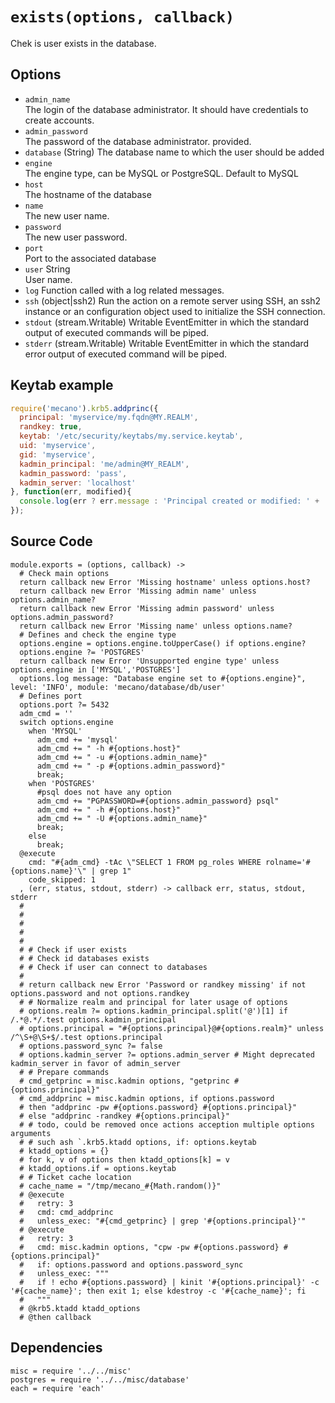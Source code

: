 
# `exists(options, callback)`

Chek is user exists in the database.

## Options

*   `admin_name`   
    The login of the database administrator. It should have credentials to create accounts.
*   `admin_password`   
    The password of the database administrator.
    provided.
*   `database` (String)
    The database name to which the user should be added
*   `engine`      
    The engine type, can be MySQL or PostgreSQL. Default to MySQL
*   `host`   
    The hostname of the database
*   `name`   
    The new user name.
*   `password`   
    The new user password.
*   `port`   
    Port to the associated database
*   `user` String   
    User name.
*   `log`
    Function called with a log related messages.
*   `ssh` (object|ssh2)
    Run the action on a remote server using SSH, an ssh2 instance or an
    configuration object used to initialize the SSH connection.
*   `stdout` (stream.Writable)
    Writable EventEmitter in which the standard output of executed commands will
    be piped.
*   `stderr` (stream.Writable)
    Writable EventEmitter in which the standard error output of executed command
    will be piped.

## Keytab example

```js
require('mecano').krb5.addprinc({
  principal: 'myservice/my.fqdn@MY.REALM',
  randkey: true,
  keytab: '/etc/security/keytabs/my.service.keytab',
  uid: 'myservice',
  gid: 'myservice',
  kadmin_principal: 'me/admin@MY_REALM',
  kadmin_password: 'pass',
  kadmin_server: 'localhost'
}, function(err, modified){
  console.log(err ? err.message : 'Principal created or modified: ' + !!modified);
});
```

## Source Code

    module.exports = (options, callback) ->
      # Check main options
      return callback new Error 'Missing hostname' unless options.host?
      return callback new Error 'Missing admin name' unless options.admin_name?
      return callback new Error 'Missing admin password' unless options.admin_password?
      return callback new Error 'Missing name' unless options.name?    
      # Defines and check the engine type 
      options.engine = options.engine.toUpperCase() if options.engine?
      options.engine ?= 'POSTGRES'
      return callback new Error 'Unsupported engine type' unless options.engine in ['MYSQL','POSTGRES']
      options.log message: "Database engine set to #{options.engine}", level: 'INFO', module: 'mecano/database/db/user'
      # Defines port
      options.port ?= 5432      
      adm_cmd = ''
      switch options.engine
        when 'MYSQL'
          adm_cmd += 'mysql'
          adm_cmd += " -h #{options.host}"
          adm_cmd += " -u #{options.admin_name}"
          adm_cmd += " -p #{options.admin_password}"
          break;
        when 'POSTGRES'
          #psql does not have any option
          adm_cmd += "PGPASSWORD=#{options.admin_password} psql"
          adm_cmd += " -h #{options.host}"
          adm_cmd += " -U #{options.admin_name}"
          break;
        else
          break;
      @execute
        cmd: "#{adm_cmd} -tAc \"SELECT 1 FROM pg_roles WHERE rolname='#{options.name}'\" | grep 1"
        code_skipped: 1
      , (err, status, stdout, stderr) -> callback err, status, stdout, stderr 
      #       
      #     
      #     
      #   
      #   
      # # Check if user exists
      # # Check id databases exists
      # # Check if user can connect to databases
      # 
      # return callback new Error 'Password or randkey missing' if not options.password and not options.randkey
      # # Normalize realm and principal for later usage of options
      # options.realm ?= options.kadmin_principal.split('@')[1] if /.*@.*/.test options.kadmin_principal
      # options.principal = "#{options.principal}@#{options.realm}" unless /^\S+@\S+$/.test options.principal
      # options.password_sync ?= false
      # options.kadmin_server ?= options.admin_server # Might deprecated kadmin_server in favor of admin_server
      # # Prepare commands
      # cmd_getprinc = misc.kadmin options, "getprinc #{options.principal}"
      # cmd_addprinc = misc.kadmin options, if options.password
      # then "addprinc -pw #{options.password} #{options.principal}"
      # else "addprinc -randkey #{options.principal}"
      # # todo, could be removed once actions acception multiple options arguments
      # # such ash `.krb5.ktadd options, if: options.keytab
      # ktadd_options = {}
      # for k, v of options then ktadd_options[k] = v
      # ktadd_options.if = options.keytab
      # # Ticket cache location
      # cache_name = "/tmp/mecano_#{Math.random()}"
      # @execute
      #   retry: 3
      #   cmd: cmd_addprinc
      #   unless_exec: "#{cmd_getprinc} | grep '#{options.principal}'"
      # @execute
      #   retry: 3
      #   cmd: misc.kadmin options, "cpw -pw #{options.password} #{options.principal}"
      #   if: options.password and options.password_sync
      #   unless_exec: """
      #   if ! echo #{options.password} | kinit '#{options.principal}' -c '#{cache_name}'; then exit 1; else kdestroy -c '#{cache_name}'; fi
      #   """
      # @krb5.ktadd ktadd_options
      # @then callback



## Dependencies

    misc = require '../../misc'
    postgres = require '../../misc/database'
    each = require 'each'
